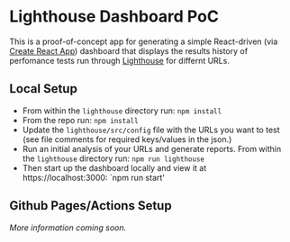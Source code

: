 # Lighthouse Dashboard PoC

This is a proof-of-concept app for generating a simple React-driven (via [Create React App](https://github.com/facebook/create-react-app)) dashboard that displays the results history of perfomance tests run through [Lighthouse](https://www.npmjs.com/package/lighthouse) for differnt URLs.
## Local Setup
- From within the `lighthouse` directory run: `npm install`
- From the repo run: `npm install`
- Update the `lighthouse/src/config` file with the URLs you want to test (see file comments for required keys/values in the json.)
- Run an initial analysis of your URLs and generate reports. From within the `lighthouse` directory run: `npm run lighthouse`
- Then start up the dashboard locally and view it at https://localhost:3000: `npm run start'

## Github Pages/Actions Setup
_More information coming soon._
